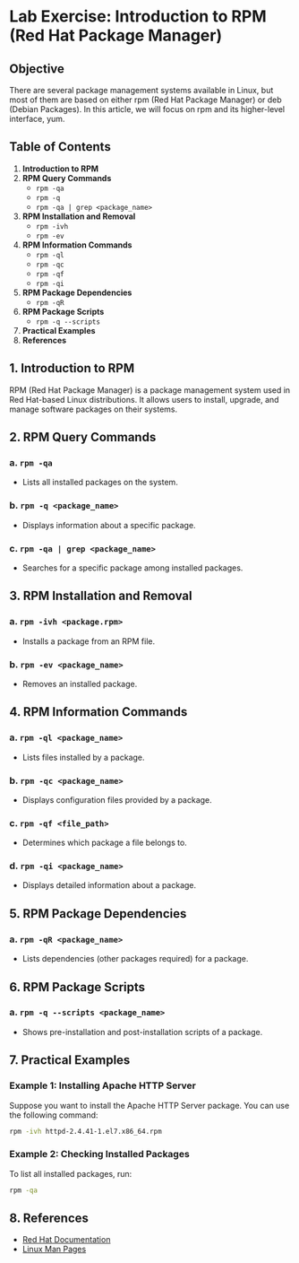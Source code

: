 # Lab Exercise: Introduction to RPM (Red Hat Package Manager)

## Objective

There are several package management systems available in Linux, but most of them are based on either rpm (Red Hat Package Manager) or deb (Debian Packages). In this article, we will focus on rpm and its higher-level interface, yum.

## Table of Contents
1. **Introduction to RPM**
2. **RPM Query Commands**
    - `rpm -qa`
    - `rpm -q`
    - `rpm -qa | grep <package_name>`
3. **RPM Installation and Removal**
    - `rpm -ivh`
    - `rpm -ev`
4. **RPM Information Commands**
    - `rpm -ql`
    - `rpm -qc`
    - `rpm -qf`
    - `rpm -qi`
5. **RPM Package Dependencies**
    - `rpm -qR`
6. **RPM Package Scripts**
    - `rpm -q --scripts`
7. **Practical Examples**
8. **References**

## 1. Introduction to RPM
RPM (Red Hat Package Manager) is a package management system used in Red Hat-based Linux distributions. It allows users to install, upgrade, and manage software packages on their systems.

## 2. RPM Query Commands
### a. `rpm -qa`
- Lists all installed packages on the system.

### b. `rpm -q <package_name>`
- Displays information about a specific package.

### c. `rpm -qa | grep <package_name>`
- Searches for a specific package among installed packages.

## 3. RPM Installation and Removal
### a. `rpm -ivh <package.rpm>`
- Installs a package from an RPM file.

### b. `rpm -ev <package_name>`
- Removes an installed package.

## 4. RPM Information Commands
### a. `rpm -ql <package_name>`
- Lists files installed by a package.

### b. `rpm -qc <package_name>`
- Displays configuration files provided by a package.

### c. `rpm -qf <file_path>`
- Determines which package a file belongs to.

### d. `rpm -qi <package_name>`
- Displays detailed information about a package.

## 5. RPM Package Dependencies
### a. `rpm -qR <package_name>`
- Lists dependencies (other packages required) for a package.

## 6. RPM Package Scripts
### a. `rpm -q --scripts <package_name>`
- Shows pre-installation and post-installation scripts of a package.

## 7. Practical Examples
### Example 1: Installing Apache HTTP Server
Suppose you want to install the Apache HTTP Server package. You can use the following command:
```bash
rpm -ivh httpd-2.4.41-1.el7.x86_64.rpm
```

### Example 2: Checking Installed Packages
To list all installed packages, run:
```bash
rpm -qa
```

## 8. References
- [Red Hat Documentation](https://access.redhat.com/documentation/en-us/red_hat_enterprise_linux/7/html/system_administrators_guide/ch-yum)
- [Linux Man Pages](https://linux.die.net/man/8/rpm)